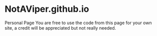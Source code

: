 # NotAViper.github.io
Personal Page
You are free to use the code from this page for your own site, a credit will be appreciated but not really needed.